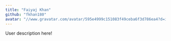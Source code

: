```yaml
---
title: "Faiyaj Khan"
github: "fkhan180"
avatar: "//www.gravatar.com/avatar/595e4999c151083f49ceba6f3d786ea4?d=identicon"
---
```


User description here!
